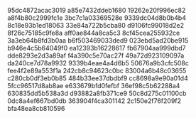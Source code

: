 95dc4872acac3019
a85e7432ddeb1680
19262e20f996ec82
a8f4b80c2999fc1e
3bc7c1a03369528e
9339dc04d8b0b4b4
8c18e93b1ed18063
33e84a722b5cba80
d9106fc99018d2e2
8f26c75185c9fe8a
aff0ae844a8ca5c3
8cf45cea255932ce
3a3eb64b8fd3b0aa
b6f503469033ded9
023ebd5ad20be915
b946e4c5b64049f0
ea12393b16228617
fb67904aa999dbd7
dde8293e2d3a89af
f4a390c5e70ac27f
49a72d923109097a
da240ce7d78a9932
9339b4eae4a4d6b5
50676a9b3cfc508c
fee4f2e89a553f1a
242cb8c94623c0bc
83004a6b48c03655
c280cb0df3eb0b85
484b33ee37dbdbf9
cc8698a9e90a01d4
5fcc96517d8ab8ae
e633679bfd0fefbf
36ef98c5b62288a4
630835dd5b538a3d
d93882a8fb371ce9
50c8d275c01100cb
0dc8a4ef667bd0db
363904f4ca301142
2c150e2f76f209f2
bfa48ea8cb810596
